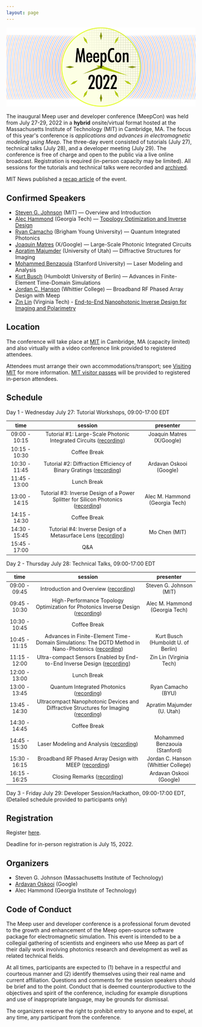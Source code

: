 ```yaml
---
layout: page
---
```

![Meep](/assets/img/meepcon_banner.png)

The inaugural Meep user and developer conference (MeepCon) was held from July 27-29, 2022 in a **hybrid** onsite/virtual format hosted at the Massachusetts Institute of Technology (MIT) in Cambridge, MA. The focus of this year's conference is *applications and advances in electromagnetic modeling using Meep*. The three-day event consisted of tutorials (July 27), technical talks (July 28), and a developer meeting (July 29). The conference is free of charge and open to the public via a live online broadcast. Registration is required (in-person capacity may be limited). All sessions for the tutorials and technical talks were recorded and [archived](https://www.youtube.com/channel/UC3lgcF_YFJUeBcx21ojfR6A).

MIT News published a [recap article](https://news.mit.edu/2022/meepcon-comes-to-mit-0817) of the event.

## <a name="Speakers"></a> Confirmed Speakers

- [Steven G. Johnson](https://math.mit.edu/~stevenj/) (MIT) — Overview and Introduction
- [Alec Hammond](https://scholar.google.com/citations?user=ct1EWzQAAAAJ&hl=en) (Georgia Tech) — [Topology Optimization and Inverse Design](http://doi.org/10.1364/OE.442074)
- [Ryan Camacho](https://camacholab.byu.edu/directory/ryan-camacho) (Brigham Young University) — Quantum Integrated Photonics
- [Joaquin Matres](https://www.jmatres.com/) (X/Google) — Large-Scale Photonic Integrated Circuits
- [Apratim Majumder](https://faculty.utah.edu/u0720363-Apratim_Majumder/hm/index.hml) (University of Utah) — Diffractive Structures for Imaging
- [Mohammed Benzaouia](https://scholar.google.com/citations?user=cPqTYcwAAAAJ&hl=en) (Stanford University) — Laser Modeling and Analysis
- [Kurt Busch](https://top.physik.hu-berlin.de/people/kurt-busch) (Humboldt University of Berlin) — Advances in Finite-Element Time-Domain Simulations
- [Jordan C. Hanson](https://scholar.google.com/citations?user=WXC3DeEAAAAJ&hl=en) (Whittier College) — Broadband RF Phased Array Design with Meep
- [Zin Lin](https://scholar.google.com/citations?user=3ZgzHLYAAAAJ&hl=en) (Virginia Tech) - [End-to-End Nanophotonic Inverse Design for Imaging and Polarimetry](https://doi.org/10.1515/nanoph-2020-0579)

## <a name="Location"></a> Location

The conference will take place at [MIT](https://web.mit.edu/) in Cambridge, MA (capacity limited) and also virtually with a video conference link provided to registered attendees.

Attendees must arrange their own accommodations/transport; see [Visiting MIT](https://www.mit.edu/visitmit/) for more information.  [MIT visitor passes](https://covidapps.mit.edu/visitors) will be provided to registered in-person attendees.

## <a name="Schedule"></a> Schedule

Day 1 - Wednesday July 27: Tutorial Workshops, 09:00-17:00 EDT

|    **time**   |                                                            **session**                                                           |          **presenter**         |
|:-------------:|:--------------------------------------------------------------------------------------------------------------------------------:|:------------------------------:|
| 09:00 - 10:15 |         Tutorial #1: Large-Scale Photonic Integrated Circuits ([recording](https://www.youtube.com/watch?v=Cju_4ESzxUU))         |    Joaquin Matres (X/Google)   |
| 10:15 - 10:30 |                                                           Coffee Break                                                           |                                |
| 10:30 - 11:45 |         Tutorial #2: Diffraction Efficiency of Binary Gratings ([recording](https://www.youtube.com/watch?v=JE6OfH-tg2w))        |     Ardavan Oskooi (Google)    |
| 11:45 - 13:00 |                                                            Lunch Break                                                           |                                |
| 13:00 - 14:15 | Tutorial #3: Inverse Design of a Power Splitter for Silicon Photonics ([recording](https://www.youtube.com/watch?v=cLFZ0tvU5Lc)) | Alec M. Hammond (Georgia Tech) |
| 14:15 - 14:30 |                                                           Coffee Break                                                           |                                |
| 14:30 - 15:45 |           Tutorial #4: Inverse Design of a Metasurface Lens ([recording](https://www.youtube.com/watch?v=Gjqw4ffmvnY))           |          Mo Chen (MIT)         |
| 15:45 - 17:00 |                                                                Q&A                                                               |                                |

Day 2 - Thursday July 28: Technical Talks, 09:00-17:00 EDT

|    **time**   |                                                                    **session**                                                                   |            **presenter**            |
|:-------------:|:------------------------------------------------------------------------------------------------------------------------------------------------:|:-----------------------------------:|
| 09:00 - 09:45 |                               Introduction and Overview ([recording](https://www.youtube.com/watch?v=CFf6YbXbRd8))                               |       Steven G. Johnson (MIT)       |
| 09:45 - 10:30 |          High-Performance Topology Optimization for Photonics Inverse Design ([recording](https://www.youtube.com/watch?v=9Dxq6Ly4HbE))          |    Alec M. Hammond (Georgia Tech)   |
| 10:30 - 10:45 |                                                                   Coffee Break                                                                   |                                     |
| 10:45 - 11:15 | Advances in Finite-Element Time-Domain Simulations: The DGTD Method in Nano-Photonics ([recording](https://www.youtube.com/watch?v=2D5kCkAxRUI)) |  Kurt Busch (Humboldt U. of Berlin) |
| 11:15 - 12:00 |               Ultra-compact Sensors Enabled by End-to-End Inverse Design ([recording](https://www.youtube.com/watch?v=ZRyzwtHq_SI))              |       Zin Lin (Virginia Tech)       |
| 12:00 - 13:00 |                                                                    Lunch Break                                                                   |                                     |
| 13:00 - 13:45 |                              Quantum Integrated Photonics ([recording](https://www.youtube.com/watch?v=aK0KPJQ4EH0))                             |          Ryan Camacho (BYU)         |
| 13:45 - 14:30 |        Ultracompact Nanophotonic Devices and Diffractive Structures for Imaging ([recording](https://www.youtube.com/watch?v=VeCl5THchAA))       |      Apratim Majumder (U. Utah)     |
| 14:30 - 14:45 |                                                                   Coffee Break                                                                   |                                     |
| 14:45 - 15:30 |                              Laser Modeling and Analysis ([recording](https://www.youtube.com/watch?v=ut5Q_QFTQ9I))                              |    Mohammed Benzaouia (Stanford)    |
| 15:30 - 16:15 |                       Broadband RF Phased Array Design with MEEP ([recording](https://www.youtube.com/watch?v=xfJjYeqwBnA))                      | Jordan C. Hanson (Whittier College) |
| 16:15 - 16:25 |                                    Closing Remarks ([recording](https://www.youtube.com/watch?v=6jhM41UCcQI))                                    |       Ardavan Oskooi (Google)       |

Day 3 - Friday July 29: Developer Session/Hackathon, 09:00-17:00 EDT, (Detailed schedule provided to participants only)

## <a name="Registration"></a> Registration

Register [here](https://docs.google.com/forms/d/e/1FAIpQLSdBNFdJau8tl6FMtjNscItTKwS5tEv2T9CQAxTfycMrs-94nA/viewform?usp=sf_link).

Deadline for in-person registration is July 15, 2022.

## Organizers

- Steven G. Johnson (Massachusetts Institute of Technology)
- [Ardavan Oskooi](http://ab-initio.mit.edu/~oskooi/) (Google)
- Alec Hammond (Georgia Institute of Technology)

## Code of Conduct

The Meep user and developer conference is a professional forum devoted to the growth and enhancement of the Meep open-source software package for electromagnetic simulation. This event is intended to be a collegial gathering of scientists and engineers who use Meep as part of their daily work involving photonics research and development as well as related technical fields.

At all times, participants are expected to (1) behave in a respectful and courteous manner and (2) identify themselves using their real name and current affiliation. Questions and comments for the session speakers should be brief and to the point. Conduct that is deemed counterproductive to the objectives and spirit of the conference, including for example disruptions and use of inappropriate language, may be grounds for dismissal.

The organizers reserve the right to prohibit entry to anyone and to expel, at any time, any participant from the conference.
